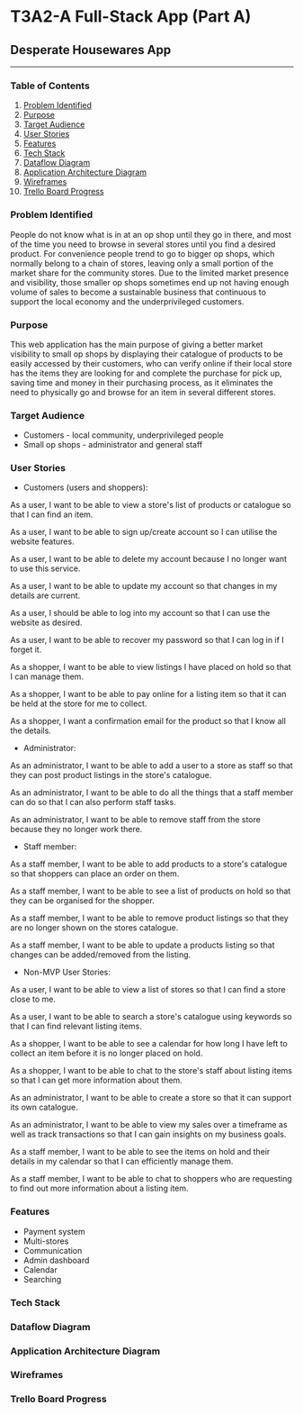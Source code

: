 <!-- omit in toc -->
# T3A2-A Full-Stack App (Part A)
<!-- omit in toc -->
## Desperate Housewares App
___
<!-- omit in toc -->
### Table of Contents
1. [Problem Identified](#problem-identified)
2. [Purpose](#purpose)
3. [Target Audience](#target-audience)
4. [User Stories](#user-stories)
5. [Features](#features)
6. [Tech Stack](#tech-stack)
7. [Dataflow Diagram](#dataflow-diagram)
8. [Application Architecture Diagram](#application-architecture-diagram)
9. [Wireframes](#wireframes)
10. [Trello Board Progress](#trello-board-progress)

### Problem Identified

People do not know what is in at an op shop until they go in there, and most of the time you need to browse in several stores until you find a desired product. For convenience people trend to go to bigger op shops, which normally belong to a chain of stores, leaving only a small portion of the market share for the community stores. Due to the limited market presence and visibility, those smaller op shops sometimes end up not having enough volume of sales to become a sustainable business that continuous to support the local economy and the underprivileged customers.

### Purpose

This web application has the main purpose of giving a better market visibility to small op shops by displaying their catalogue of products to be easily accessed by their customers, who can verify online if their local store has the items they are looking for and complete the purchase for pick up, saving time and money in their purchasing process, as it eliminates the need to physically go and browse for an item in several different stores.

### Target Audience

* Customers - local community, underprivileged people
* Small op shops - administrator and general staff

### User Stories

* Customers (users and shoppers): 

As a user, I want to be able to view a store's list of products or catalogue so that I can find an item.

As a user, I want to be able to sign up/create account so I can utilise the website features.

As a user, I want to be able to delete my account because I no longer want to use this service.

As a user, I want to be able to update my account so that changes in my details are current.

As a user, I should be able to log into my account so that I can use the website as desired.

As a user, I want to be able to recover my password so that I can log in if I forget it.

As a shopper, I want to be able to view listings I have placed on hold so that I can manage them. 

As a shopper, I want to be able to pay online for a listing item so that it can be held at the store for me to collect. 

As a shopper, I want a confirmation email for the product so that I know all the details.

* Administrator:

As an administrator, I want to be able to add a user to a store as staff so that they can post product listings in the store's catalogue. 

As an administrator, I want to be able to do all the things that a staff member can do so that I can also perform staff tasks.

As an administrator, I want to be able to remove staff from the store because they no longer work there. 

* Staff member:

As a staff member, I want to be able to add products to a store's catalogue so that shoppers can place an order on them.

As a staff member, I want to be able to see a list of products on hold so that they can be organised for the shopper. 

As a staff member, I want to be able to remove product listings so that they are no longer shown on the stores catalogue.

As a staff member, I want to be able to update a products listing so that changes can be added/removed from the listing.

* Non-MVP User Stories: 

As a user, I want to be able to view a list of stores so that I can find a store close to me. 

As a user, I want to be able to search a store's catalogue using keywords so that I can find relevant listing items.

As a shopper, I want to be able to see a calendar for how long I have left to collect an item before it is no longer placed on hold.

As a shopper, I want to be able to chat to the store's staff about listing items so that I can get more information about them.

As an administrator, I want to be able to create a store so that it can support its own catalogue. 

As an administrator, I want to be able to view my sales over a timeframe as well as track transactions so that I can gain insights on my business goals.

As a staff member, I want to be able to see the items on hold and their details in my calendar so that I can efficiently manage them.

As a staff member, I want to be able to chat to shoppers who are requesting to find out more information about a listing item.

### Features

* Payment system
* Multi-stores
* Communication
* Admin dashboard
* Calendar
* Searching

### Tech Stack


### Dataflow Diagram



### Application Architecture Diagram



### Wireframes



### Trello Board Progress


